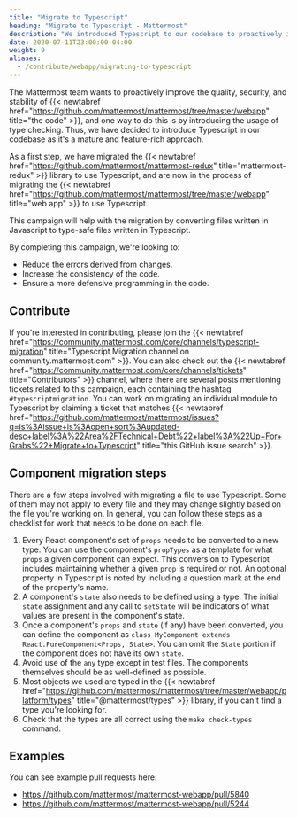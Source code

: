 ```yaml
---
title: "Migrate to Typescript"
heading: "Migrate to Typescript - Mattermost"
description: "We introduced Typescript to our codebase to proactively improve the quality, security, and stability of the code."
date: 2020-07-11T23:00:00-04:00
weight: 9
aliases:
  - /contribute/webapp/migrating-to-typescript
---
```


The Mattermost team wants to proactively improve the quality, security, and stability of {{< newtabref href="https://github.com/mattermost/mattermost/tree/master/webapp" title="the code" >}}, and one way to do this is by introducing the usage of type checking. Thus, we have decided to introduce Typescript in our codebase as it's a mature and feature-rich approach. 

As a first step, we have migrated the {{< newtabref href="https://github.com/mattermost/mattermost-redux" title="mattermost-redux" >}} library to use Typescript, and are now in the process of migrating the {{< newtabref href="https://github.com/mattermost/mattermost/tree/master/webapp" title="web app" >}} to use Typescript.

This campaign will help with the migration by converting files written in Javascript to type-safe files written in Typescript.

By completing this campaign, we're looking to:

- Reduce the errors derived from changes.
- Increase the consistency of the code.
- Ensure a more defensive programming in the code.

## Contribute

If you're interested in contributing, please join the {{< newtabref href="https://community.mattermost.com/core/channels/typescript-migration" title="Typescript Migration channel on community.mattermost.com" >}}. You can also check out the {{< newtabref href="https://community.mattermost.com/core/channels/tickets" title="Contributors" >}} channel, where there are several posts mentioning tickets related to this campaign, each containing the hashtag `#typescriptmigration`. You can work on migrating an individual module to Typescript by claiming a ticket that matches {{< newtabref href="https://github.com/mattermost/mattermost/issues?q=is%3Aissue+is%3Aopen+sort%3Aupdated-desc+label%3A%22Area%2FTechnical+Debt%22+label%3A%22Up+For+Grabs%22+Migrate+to+Typescript" title="this GitHub issue search" >}}.

## Component migration steps

There are a few steps involved with migrating a file to use Typescript. Some of them may not apply to every file and they may change slightly based on the file you're working on. In general, you can follow these steps as a checklist for work that needs to be done on each file.

1. Every React component's set of `props` needs to be converted to a new type. You can use the component's `propTypes` as a template for what `props` a given component can expect. This conversion to Typescript includes maintaining whether a given `prop` is required or not. An optional property in Typescript is noted by including a question mark at the end of the property's name.
2. A component's `state` also needs to be defined using a type. The initial `state` assignment and any call to `setState` will be indicators of what values are present in the component's state.
3. Once a component's `props` and `state` (if any) have been converted, you can define the component as `class MyComponent extends React.PureComponent<Props, State>`. You can omit the `State` portion if the component does not have its own `state`.
4. Avoid use of the `any` type except in test files. The components themselves should be as well-defined as possible.
5. Most objects we used are typed in the {{< newtabref href="https://github.com/mattermost/mattermost/tree/master/webapp/platform/types" title="@mattermost/types" >}} library, if you can't find a type you're looking for.
6. Check that the types are all correct using the `make check-types` command.

## Examples

You can see example pull requests here:

- https://github.com/mattermost/mattermost-webapp/pull/5840
- https://github.com/mattermost/mattermost-webapp/pull/5244
